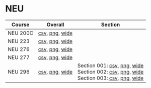 # NEU

| Course | Overall | Section |
| ------ | ------- | ------- |
| NEU 200C | [csv](https://github.com/UCSD-Historical-Enrollment-Data/2024Spring/blob/main/overall/NEU%20200C.csv), [png](https://raw.githubusercontent.com/UCSD-Historical-Enrollment-Data/2024Spring/main/plot_overall/NEU%20200C.png), [wide](https://raw.githubusercontent.com/UCSD-Historical-Enrollment-Data/2024Spring/main/plot_overall_wide/NEU%20200C.png) |  |
| NEU 223 | [csv](https://github.com/UCSD-Historical-Enrollment-Data/2024Spring/blob/main/overall/NEU%20223.csv), [png](https://raw.githubusercontent.com/UCSD-Historical-Enrollment-Data/2024Spring/main/plot_overall/NEU%20223.png), [wide](https://raw.githubusercontent.com/UCSD-Historical-Enrollment-Data/2024Spring/main/plot_overall_wide/NEU%20223.png) |  |
| NEU 276 | [csv](https://github.com/UCSD-Historical-Enrollment-Data/2024Spring/blob/main/overall/NEU%20276.csv), [png](https://raw.githubusercontent.com/UCSD-Historical-Enrollment-Data/2024Spring/main/plot_overall/NEU%20276.png), [wide](https://raw.githubusercontent.com/UCSD-Historical-Enrollment-Data/2024Spring/main/plot_overall_wide/NEU%20276.png) |  |
| NEU 277 | [csv](https://github.com/UCSD-Historical-Enrollment-Data/2024Spring/blob/main/overall/NEU%20277.csv), [png](https://raw.githubusercontent.com/UCSD-Historical-Enrollment-Data/2024Spring/main/plot_overall/NEU%20277.png), [wide](https://raw.githubusercontent.com/UCSD-Historical-Enrollment-Data/2024Spring/main/plot_overall_wide/NEU%20277.png) |  |
| NEU 296 | [csv](https://github.com/UCSD-Historical-Enrollment-Data/2024Spring/blob/main/overall/NEU%20296.csv), [png](https://raw.githubusercontent.com/UCSD-Historical-Enrollment-Data/2024Spring/main/plot_overall/NEU%20296.png), [wide](https://raw.githubusercontent.com/UCSD-Historical-Enrollment-Data/2024Spring/main/plot_overall_wide/NEU%20296.png) | Section 001: [csv](https://github.com/UCSD-Historical-Enrollment-Data/2024Spring/blob/main/section/NEU%20296_001.csv), [png](https://raw.githubusercontent.com/UCSD-Historical-Enrollment-Data/2024Spring/main/plot_section/NEU%20296_001.png), [wide](https://raw.githubusercontent.com/UCSD-Historical-Enrollment-Data/2024Spring/main/plot_section_wide/NEU%20296_001.png)<br>Section 002: [csv](https://github.com/UCSD-Historical-Enrollment-Data/2024Spring/blob/main/section/NEU%20296_002.csv), [png](https://raw.githubusercontent.com/UCSD-Historical-Enrollment-Data/2024Spring/main/plot_section/NEU%20296_002.png), [wide](https://raw.githubusercontent.com/UCSD-Historical-Enrollment-Data/2024Spring/main/plot_section_wide/NEU%20296_002.png)<br>Section 003: [csv](https://github.com/UCSD-Historical-Enrollment-Data/2024Spring/blob/main/section/NEU%20296_003.csv), [png](https://raw.githubusercontent.com/UCSD-Historical-Enrollment-Data/2024Spring/main/plot_section/NEU%20296_003.png), [wide](https://raw.githubusercontent.com/UCSD-Historical-Enrollment-Data/2024Spring/main/plot_section_wide/NEU%20296_003.png) |
